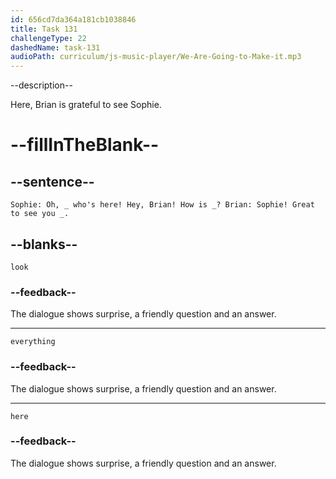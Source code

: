 ```yaml
---
id: 656cd7da364a181cb1038846
title: Task 131
challengeType: 22
dashedName: task-131
audioPath: curriculum/js-music-player/We-Are-Going-to-Make-it.mp3
---
```


<!--
AUDIO REFERENCE:
Sophie: Oh, look who's here! Hey, Brian! How is everything?
Brian: Sophie! Great to see you here.
-->

--description--

Here, Brian is grateful to see Sophie.

# --fillInTheBlank--

## --sentence--

`Sophie: Oh, _ who's here! Hey, Brian! How is _? Brian: Sophie! Great to see you _.`

## --blanks--

`look`

### --feedback--

The dialogue shows surprise, a friendly question and an answer.

---

`everything`

### --feedback--

The dialogue shows surprise, a friendly question and an answer.

---

`here`

### --feedback--

The dialogue shows surprise, a friendly question and an answer.
